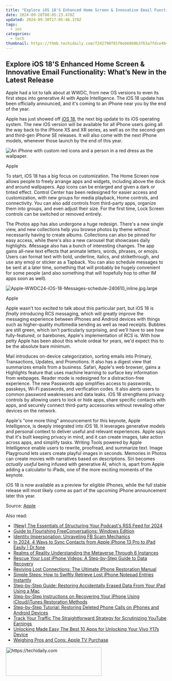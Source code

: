 ```yaml
---
title: "Explore iOS 18'S Enhanced Home Screen & Innovative Email Functionality: What’s New in the Latest Release"
date: 2024-09-28T08:05:23.478Z
updated: 2024-09-30T17:05:46.370Z
tags:
  - ios
categories:
  - tech
thumbnail: https://thmb.techidaily.com/f242798f01f6eb6860b3f63a7fdce4b4bcb3c643fae381466103984b36dbd16d.jpg
---
```


## Explore iOS 18'S Enhanced Home Screen & Innovative Email Functionality: What’s New in the Latest Release

Apple had a lot to talk about at WWDC, from new OS versions to even its first steps into generative AI with Apple Intelligence. The iOS 18 update has been officially announced, and it's coming to an iPhone near you by the end of the year.

 Apple has just showed off [iOS 18](https://snapchat-videos.techidaily.com/new-convenient-tutorial-snapchat-installation-macos-style/), the next big update to its iOS operating system. The new iOS version will be available for all iPhone users going all the way back to the iPhone XS and XR series, as well as on the second-gen and third-gen iPhone SE releases. It will also come with the next iPhone models, whenever those launch by the end of this year.

![An iPhone with custom red icons and a person in a red dress as the wallpaper.](https://static1.howtogeekimages.com/wordpress/wp-content/uploads/2024/06/apple-wwdc24-ios-18-home-screen-dark-effect-tinted-red-240610_inline-jpg-large.jpg) 

Apple 

 To start, iOS 18 has a big focus on customization. The Home Screen now allows people to freely arrange apps and widgets, including above the dock and around wallpapers. App icons can be enlarged and given a dark or tinted effect. Control Center has been redesigned for easier access and customization, with new groups for media playback, Home controls, and connectivity. You can also add controls from third-party apps, organize them into groups, and even adjust their size. For the first time, Lock Screen controls can be switched or removed entirely.

 The Photos app has also undergone a huge redesign. There's a new single view, and new collections help you browse photos by theme without necessarily having to create albums. Collections can also be pinned for easy access, while there's also a new carousel that showcases daily highlights. iMessage also has a bunch of interesting changes. The app gains all-new text effects that animate letters, words, phrases, or emojis. Users can format text with bold, underline, italics, and strikethrough, and use any emoji or sticker as a Tapback. You can also schedule messages to be sent at a later time, something that will probably be hugely convenient for some people (and also something that will hopefully hop to other IM apps soon as well).

![Apple-WWDC24-iOS-18-Messages-schedule-240610_inline.jpg.large](https://static1.howtogeekimages.com/wordpress/wp-content/uploads/2024/06/apple-wwdc24-ios-18-messages-schedule-240610_inline-jpg-large.jpg) 

Apple 

 Apple wasn't too excited to talk about this particular part, but iOS 18 is _finally_ introducing RCS messaging, which will greatly improve the messaging experience between iPhones and Android devices with things such as higher-quality multimedia sending as well as read receipts. Bubbles are still green, which isn't particularly surprising, and we'll have to see how fully-featured, or barebones, Apple's implementation of RCS is. With how petty Apple has been about this whole ordeal for years, we'd expect this to be the absolute bare minimum.

 Mail introduces on-device categorization, sorting emails into Primary, Transactions, Updates, and Promotions. It also has a digest view that summarizes emails from a business. Safari, Apple's web browser, gains a Highlights feature that uses machine learning to surface key information from webpages. Reader mode is redesigned for a distraction-free experience. The new Passwords app simplifies access to passwords, passkeys, Wi-Fi passwords, and verification codes. It also alerts users to common password weaknesses and data leaks. iOS 18 strengthens privacy controls by allowing users to lock or hide apps, share specific contacts with apps, and securely connect third-party accessories without revealing other devices on the network.

 Apple's "one more thing" announcement for this keynote, Apple Intelligence, is deeply integrated into iOS 18\. It leverages generative models and personal context to deliver useful and relevant experiences. Apple says that it's built keeping privacy in mind, and it can create images, take action across apps, and simplify tasks. Writing Tools powered by Apple Intelligence enable users to rewrite, proofread, and summarize text. Image Playground lets users create playful images in seconds. Memories in Photos can create movies with narratives based on descriptions. Siri becomes _actually useful_ being infused with generative AI, which is, apart from Apple adding a calculator to iPads, one of the more exciting moments of the keynote.

 iOS 18 is now available as a preview for eligible iPhones, while the full stable release will most likely come as part of the upcoming iPhone announcement later this year.

 Source: [Apple](https://www.apple.com/newsroom/2024/06/ios-18-makes-iphone-more-personal-capable-and-intelligent-than-ever/)

<ins class="adsbygoogle"
     style="display:block"
     data-ad-format="autorelaxed"
     data-ad-client="ca-pub-7571918770474297"
     data-ad-slot="1223367746"></ins>

<ins class="adsbygoogle"
     style="display:block"
     data-ad-client="ca-pub-7571918770474297"
     data-ad-slot="8358498916"
     data-ad-format="auto"
     data-full-width-responsive="true"></ins>

<span class="atpl-alsoreadstyle">Also read:</span>
<div><ul>
<li><a href="https://fox-info.techidaily.com/new-the-essentials-of-structuring-your-podcasts-rss-feed-for-2024/"><u>[New] The Essentials of Structuring Your Podcast's RSS Feed for 2024</u></a></li>
<li><a href="https://tech-hub.techidaily.com/guide-to-flourishing-freeconversations-windows-edition/"><u>Guide to Flourishing FreeConversations: Windows Edition</u></a></li>
<li><a href="https://facebook.techidaily.com/identity-impersonation-unraveling-fb-scam-mechanics/"><u>Identity Impersonation: Unraveling FB Scam Mechanics</u></a></li>
<li><a href="https://iphone-transfer.techidaily.com/in-2024-4-ways-to-sync-contacts-from-apple-iphone-13-pro-to-ipad-easily-drfone-by-drfone-transfer-from-ios/"><u>In 2024, 4 Ways to Sync Contacts from Apple iPhone 13 Pro to iPad Easily | Dr.fone</u></a></li>
<li><a href="https://extra-resources.techidaily.com/realms-of-reality-understanding-the-metaverse-through-6-instances/"><u>Realms of Reality Understanding the Metaverse Through 6 Instances</u></a></li>
<li><a href="https://os-tips.techidaily.com/rescue-your-lost-iphone-videos-a-step-by-step-guide-to-data-recovery/"><u>Rescue Your Lost iPhone Videos: A Step-by-Step Guide to Data Recovery</u></a></li>
<li><a href="https://os-tips.techidaily.com/reviving-lost-connections-the-ultimate-iphone-restoration-manual/"><u>Reviving Lost Connections: The Ultimate iPhone Restoration Manual</u></a></li>
<li><a href="https://os-tips.techidaily.com/simple-steps-how-to-swiftly-retrieve-lost-iphone-notepad-entries-instantly/"><u>Simple Steps: How to Swiftly Retrieve Lost iPhone Notepad Entries Instantly</u></a></li>
<li><a href="https://os-tips.techidaily.com/step-by-step-guide-restoring-accidentally-erased-data-from-your-ipad-using-a-mac/"><u>Step-by-Step Guide: Restoring Accidentally Erased Data From Your iPad Using a Mac</u></a></li>
<li><a href="https://os-tips.techidaily.com/step-by-step-instructions-on-recovering-your-iphone-using-iclouditunes-restoration-methods/"><u>Step-by-Step Instructions on Recovering Your iPhone Using iCloud/iTunes Restoration Methods</u></a></li>
<li><a href="https://os-tips.techidaily.com/step-by-step-tutorial-restoring-deleted-phone-calls-on-iphones-and-android-devices/"><u>Step-by-Step Tutorial: Restoring Deleted Phone Calls on iPhones and Android Devices</u></a></li>
<li><a href="https://youtube-zero.techidaily.com/-your-traffic-the-straightforward-strategy-for-scrutinizing-youtube-earnings/"><u>Track Your Traffic The Straightforward Strategy for Scrutinizing YouTube Earnings</u></a></li>
<li><a href="https://android-unlock.techidaily.com/unlocking-made-easy-the-best-10-apps-for-unlocking-your-vivo-y17s-device-by-drfone-android/"><u>Unlocking Made Easy The Best 10 Apps for Unlocking Your Vivo Y17s Device</u></a></li>
<li><a href="https://buynow-info.techidaily.com/weighing-pros-and-cons-apple-tv-purchase/"><u>Weighing Pros and Cons: Apple TV Purchase</u></a></li>
</ul></div>

<!-- affiliate ads begin -->
<a href="https://aligracehair.sjv.io/c/5597632/1938693/19272" target="_top" id="1938693">
  <img src="//a.impactradius-go.com/display-ad/19272-1938693" border="0" alt="https://techidaily.com" width="300" height="90"/>
</a>
<img height="0" width="0" src="https://aligracehair.sjv.io/i/5597632/1938693/19272" style="position:absolute;visibility:hidden;" border="0" />
<!-- affiliate ads end -->

